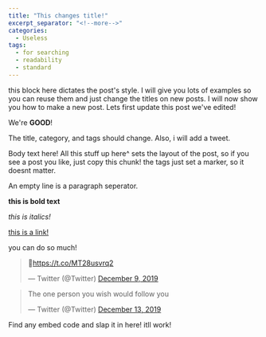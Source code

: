 ```yaml
---
title: "This changes title!"
excerpt_separator: "<!--more-->"
categories:
  - Useless
tags:
  - for searching
  - readability
  - standard
---
```

this block here dictates the post's style. I will give you lots of examples so you can reuse them and just change the titles on new posts.
I will now show you how to make a new post. Lets first update this post we've edited!

We're __GOOD__!

The title, category, and tags should change. Also, i will add a tweet.

Body text here! All this stuff up here^ sets the layout of the post, so if you see a post you like, just copy this chunk! the tags just set a marker, so it doesnt matter.

An empty line is a paragraph seperator.

__this is bold text__

*this is italics!*

[this is a link!](https://github.com)

you can do so much!

<blockquote class="twitter-tweet" data-lang="en"><p lang="und" dir="ltr">💃<a href="https://t.co/MT28usvrq2">https://t.co/MT28usvrq2</a></p>&mdash; Twitter (@Twitter) <a href="https://twitter.com/Twitter/status/1204129251689160705?ref_src=twsrc%5Etfw">December 9, 2019</a></blockquote>
<script async src="https://platform.twitter.com/widgets.js" charset="utf-8"></script>


<blockquote class="twitter-tweet" data-lang="en"><p lang="en" dir="ltr">The one person you wish would follow you</p>&mdash; Twitter (@Twitter) <a href="https://twitter.com/Twitter/status/1205559535672451072?ref_src=twsrc%5Etfw">December 13, 2019</a></blockquote>
<script async src="https://platform.twitter.com/widgets.js" charset="utf-8"></script>

Find any embed code and slap it in here! itll work!

